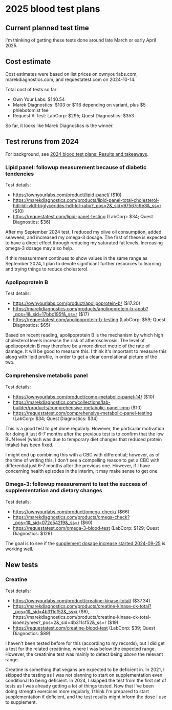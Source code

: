 # 2025 blood test plans

## Current planned test time

I'm thinking of getting these tests done around late March or early
April 2025.

## Cost estimate

Cost estimates were based on list prices on ownyourlabs.com,
marekdiagnostics.com, and requestatest.com on 2024-10-14.

Total cost of tests so far:

* Own Your Labs: $140.54
* Marek Diagnostics: $103 or $116 depending on variant, plus $5 phlebotomist fee
* Request A Test: LabCorp: $295; Quest Diagnostics: $353

So far, it looks like Marek Diagnostics is the winner.

## Test reruns from 2024

For background, see [2024 blood test plans: Results and
takeaways](../2024/2024-blood-test-plans.md#results-and-takeaways).

### Lipid panel: followup measurement because of diabetic tendencies

Test details:

* https://ownyourlabs.com/product/lipid-panel/ ($10)
* https://marekdiagnostics.com/products/lipid-panel-total-cholesterol-hdl-ldl-vldl-triglycerides-hdl-ldl-ratio?_pos=2&_sid=97567c9e3&_ss=r ($10)
* https://requestatest.com/lipid-panel-testing (LabCorp: $34; Quest Diagnostics: $36)

After my September 2024 test, I reduced my olive oil consumption,
added seaweed, and increased my omega-3 dosage. The first of these is
expected to have a direct effect through reducing my saturated fat
levels. Increasing omega-3 dosage may also help.

If this measurement continues to show values in the same range as
September 2024, I plan to devote significant further resources to
learning and trying things to reduce cholesterol.

### Apolipoprotein B

Test details:

* https://ownyourlabs.com/product/apolipoprotein-b/ ($17.20)
* https://marekdiagnostics.com/products/apolipoprotein-b-apob?_pos=1&_sid=17bbc195f&_ss=r ($17)
* https://requestatest.com/apolipoprotein-b-testing (LabCorp: $59; Quest Diagnostics: $65)

Based on recent reading, apolipoprotein B is the mechanism by which
high cholesterol levels increase the risk of atherosclerosis. The
level of apolipoprotein B may therefore be a more direct metric of the
rate of damage. It will be good to measure this. I think it's
important to measure this along with lipid profile, in order to get a
clear correlational picture of the two.

### Comprehensive metabolic panel

Test details:

* https://ownyourlabs.com/product/comp-metabolic-panel-14/ ($10)
* https://marekdiagnostics.com/collections/lab-builder/products/comprehensive-metabolic-panel-cmp ($10)
* https://requestatest.com/comprehensive-metabolic-panel-testing (LabCorp: $34; Quest Diagnostics: $34)

This is a good test to get done regularly. However, the particular
motivation for doing it just 6-7 months after the previous test is to
confirm that the low BUN level (which was due to temporary diet
changes that reduced protein intake) has been fixed.

I might end up combining this with a CBC with differential; however,
as of the time of writing this, I don't see a compelling reason to get
a CBC with differential just 6-7 months after the previous
one. However, if I have concerning health episodes in the interim, it
may make sense to get one.

### Omega-3: followup measurement to test the success of supplementation and dietary changes

Test details:

* https://ownyourlabs.com/product/omega-check/ ($66)
* https://marekdiagnostics.com/products/omega-check?_pos=1&_sid=072c542f9&_ss=r ($60)
* https://requestatest.com/omega-3-blood-test (LabCorp: $129; Quest Diagnostics: $129)

The goal is to see if the [supplement dosage increase started
2024-09-25](../2024/2024/2024-09-25-decision-to-increase-omega-3-supplement-daily-dose.md) is working well.

## New tests

### Creatine

Test details:

* https://ownyourlabs.com/product/creatine-kinase-total/ ($37.34)
* https://marekdiagnostics.com/products/creatine-kinase-ck-total?_pos=1&_sid=4b311cf52&_ss=r ($6), https://marekdiagnostics.com/products/creatine-kinase-ck-total-isoenzymes?_pos=2&_sid=4b311cf52&_ss=r ($19)
* https://requestatest.com/creatine-blood-test (LabCorp: $39; Quest Diagnostics: $89)

I haven't been tested before for this (according to my records), but I
did get a test for the related creatinine, where I was below the
expected range. However, the creatinine test was mainly to detect
being *above* the relevant range.

Creatine is something that vegans are expected to be deficient in. In
2021, I skipped the testing as I was not planning to start on
supplementation even conditional to being deficient. In 2024, I
skipped the test from the first set of tests as I was already getting
a lot of things tested. Now that I've been doing strength exercises
more regularly, I think I'm prepared to start supplementation if
deficient, and the test results might inform the dose I use to
supplement.
